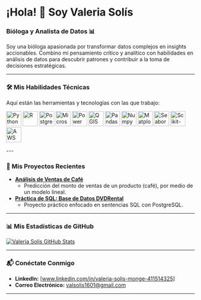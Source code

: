 # ¡Hola! 👋 Soy Valeria Solís

### Bióloga y Analista de Datos 📊

Soy una bióloga apasionada por transformar datos complejos en insights accionables. Combino mi pensamiento crítico y analítico con habilidades en análisis de datos para descubrir patrones y contribuir a la toma de decisiones estratégicas.

---

### 🛠️ Mis Habilidades Técnicas

Aquí están las herramientas y tecnologías con las que trabajo:

<p align="left">
  <img src="https://cdn.jsdelivr.net/gh/devicons/devicon/icons/python/python-original.svg" alt="Python" width="40" height="40"/>
  <img src="https://cdn.jsdelivr.net/gh/devicons/devicon/icons/r/r-original.svg" alt="R" width="40" height="40"/>
  <img src="https://cdn.jsdelivr.net/gh/devicons/devicon/icons/postgresql/postgresql-original.svg" alt="PostgreSQL" width="40" height="40"/>
  <img src="https://cdn.jsdelivr.net/gh/devicons/devicon/icons/microsoft/microsoft-original.svg" alt="Microsoft Office" width="40" height="40"/>
  <img src="https://cdn.jsdelivr.net/gh/devicons/devicon/icons/powerbi/powerbi-plain.svg" alt="Power BI" width="40" height="40"/>
  <img src="https://cdn.jsdelivr.net/gh/devicons/devicon/icons/qgis/qgis-original.svg" alt="QGIS" width="40" height="40"/>
  <img src="https://cdn.jsdelivr.net/gh/devicons/devicon/icons/pandas/pandas-original.svg" alt="Pandas" width="40" height="40"/>
  <img src="https://cdn.jsdelivr.net/gh/devicons/devicon/icons/numpy/numpy-original.svg" alt="Numpy" width="40" height="40"/>
  <img src="https://cdn.jsdelivr.net/gh/devicons/devicon/icons/matplotlib/matplotlib-original.svg" alt="Matplotlib" width="40" height="40"/>
  <img src="https://cdn.jsdelivr.net/gh/devicons/devicon/icons/seaborn/seaborn-original.svg" alt="Seaborn" width="40" height="40"/>
  <img src="https://cdn.jsdelivr.net/gh/devicons/devicon/icons/scikitlearn/scikitlearn-original.svg" alt="Scikit-learn" width="40" height="40"/>
  <img src="https://cdn.jsdelivr.net/gh/devicons/devicon/icons/amazonwebservices/amazonwebservices-original.svg" alt="AWS Cloud" width="40" height="40"/>
  </p>
---

### 🚀 Mis Proyectos Recientes

* **[Análisis de Ventas de Café](https://github.com/val-solis16/analisis-ventas-cafe)** 
    * Predicción del monto de ventas de un producto (café), por medio de un modelo lineal.
* **[Práctica de SQL: Base de Datos DVDRental](https://github.com/val-solis16/dvd-rental-sql)** 
    * Proyecto práctico enfocado en sentencias SQL con PostgreSQL.

---

### 📊 Mis Estadísticas de GitHub

[![Valeria Solis GitHub Stats](https://github-readme-stats.vercel.app/api?username=val-solis16&show_icons=true&theme=dark&hide_border=true)](https://github.com/val-solis16)

---

### 📬 Conéctate Conmigo

* **LinkedIn:** [www.linkedin.com/in/valeria-solis-monge-411514325]
* **Correo Electrónico:** valsolis1601@gmail.com

---
